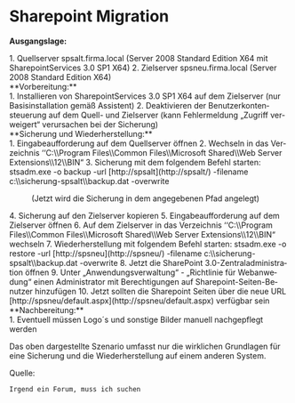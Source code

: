 # Sharepoint Migration

**Ausgangslage:**

<div class="vector-body" id="bkmrk-quellserver-spsalt.f"><div class="mw-body-content mw-content-ltr" dir="ltr" lang="de"><div class="mw-parser-output">1. Quellserver spsalt.firma.local (Server 2008 Standard Edition X64 mit SharepointServices 3.0 SP1 X64)
2. Zielserver spsneu.firma.local (Server 2008 Standard Edition X64)

</div></div></div>**Vorbereitung:**

<div class="vector-body" id="bkmrk-installieren-von-sha"><div class="mw-body-content mw-content-ltr" dir="ltr" lang="de"><div class="mw-parser-output">1. Installieren von SharepointServices 3.0 SP1 X64 auf dem Zielserver (nur Basisinstallation gemäß Assistent)
2. Deaktivieren der Benutzerkontensteuerung auf dem Quell- und Zielserver (kann Fehlermeldung „Zugriff verweigert“ verursachen bei der Sicherung)

</div></div></div>**Sicherung und Wiederherstellung:**

<div class="vector-body" id="bkmrk-eingabeaufforderung-"><div class="mw-body-content mw-content-ltr" dir="ltr" lang="de"><div class="mw-parser-output">1. Eingabeaufforderung auf dem Quellserver öffnen
2. Wechseln in das Verzeichnis ‘‘C:\\Program Files\\Common Files\\Microsoft Shared\\Web Server Extensions\\12\\BIN“
3. Sicherung mit dem folgendem Befehl starten: stsadm.exe -o backup -url [http://spsalt](http://spsalt/) -filename c:\\sicherung-spsalt\\backup.dat -overwrite <dl><dd>(Jetzt wird die Sicherung in dem angegebenen Pfad angelegt)</dd></dl>
4. Sicherung auf den Zielserver kopieren
5. Eingabeaufforderung auf dem Zielserver öffnen
6. Auf dem Zielserver in das Verzeichnis ‘‘C:\\Program Files\\Common Files\\Microsoft Shared\\Web Server Extensions\\12\\BIN“ wechseln
7. Wiederherstellung mit folgendem Befehl starten: stsadm.exe -o restore -url [http://spsneu](http://spsneu/) -filename c:\\sicherung-spsalt\\backup.dat -overwrite
8. Jetzt die SharePoint 3.0-Zentraladministration öffnen
9. Unter „Anwendungsverwaltung“ - „Richtlinie für Webanwedung“ einen Administrator mit Berechtigungen auf Sharepoint-Seiten-Benutzer hinzufügen
10. Jetzt sollten die Sharepoint Seiten über die neue URL [http://spsneu/default.aspx](http://spsneu/default.aspx) verfügbar sein

</div></div></div>**Nachbereitung:**

<div class="vector-body" id="bkmrk-eventuell-m%C3%BCssen-log"><div class="mw-body-content mw-content-ltr" dir="ltr" lang="de"><div class="mw-parser-output">1. Eventuell müssen Logo´s und sonstige Bilder manuell nachgepflegt werden

</div></div></div>  
  
Das oben dargestellte Szenario umfasst nur die wirklichen Grundlagen für eine Sicherung und die Wiederherstellung auf einem anderen System.

Quelle:

```
Irgend ein Forum, muss ich suchen
```